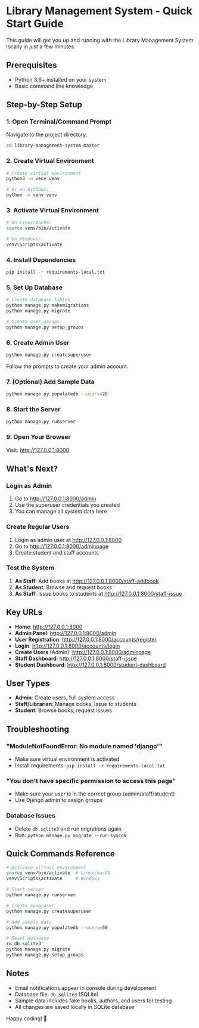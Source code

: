 # Library Management System - Quick Start Guide

This guide will get you up and running with the Library Management System locally in just a few minutes.

## Prerequisites
- Python 3.6+ installed on your system
- Basic command line knowledge

## Step-by-Step Setup

### 1. Open Terminal/Command Prompt
Navigate to the project directory:
```bash
cd library-management-system-master
```

### 2. Create Virtual Environment
```bash
# Create virtual environment
python3 -m venv venv

# Or on Windows:
python -m venv venv
```

### 3. Activate Virtual Environment
```bash
# On Linux/macOS:
source venv/bin/activate

# On Windows:
venv\Scripts\activate
```

### 4. Install Dependencies
```bash
pip install -r requirements-local.txt
```

### 5. Set Up Database
```bash
# Create database tables
python manage.py makemigrations
python manage.py migrate

# Create user groups
python manage.py setup_groups
```

### 6. Create Admin User
```bash
python manage.py createsuperuser
```
Follow the prompts to create your admin account.

### 7. (Optional) Add Sample Data
```bash
python manage.py populatedb --users=20
```

### 8. Start the Server
```bash
python manage.py runserver
```

### 9. Open Your Browser
Visit: http://127.0.0.1:8000

## What's Next?

### Login as Admin
1. Go to http://127.0.0.1:8000/admin
2. Use the superuser credentials you created
3. You can manage all system data here

### Create Regular Users
1. Login as admin user at http://127.0.0.1:8000
2. Go to http://127.0.0.1:8000/adminpage
3. Create student and staff accounts

### Test the System
1. **As Staff**: Add books at http://127.0.0.1:8000/staff-addbook
2. **As Student**: Browse and request books
3. **As Staff**: Issue books to students at http://127.0.0.1:8000/staff-issue

## Key URLs
- **Home**: http://127.0.0.1:8000
- **Admin Panel**: http://127.0.0.1:8000/admin
- **User Registration**: http://127.0.0.1:8000/accounts/register
- **Login**: http://127.0.0.1:8000/accounts/login
- **Create Users** (Admin): http://127.0.0.1:8000/adminpage
- **Staff Dashboard**: http://127.0.0.1:8000/staff-issue
- **Student Dashboard**: http://127.0.0.1:8000/student-dashboard

## User Types
- **Admin**: Create users, full system access
- **Staff/Librarian**: Manage books, issue to students
- **Student**: Browse books, request issues

## Troubleshooting

### "ModuleNotFoundError: No module named 'django'"
- Make sure virtual environment is activated
- Install requirements: `pip install -r requirements-local.txt`

### "You don't have specific permission to access this page"
- Make sure your user is in the correct group (admin/staff/student)
- Use Django admin to assign groups

### Database Issues
- Delete `db.sqlite3` and run migrations again
- Run: `python manage.py migrate --run-syncdb`

## Quick Commands Reference
```bash
# Activate virtual environment
source venv/bin/activate  # Linux/macOS
venv\Scripts\activate     # Windows

# Start server
python manage.py runserver

# Create superuser
python manage.py createsuperuser

# Add sample data
python manage.py populatedb --users=50

# Reset database
rm db.sqlite3
python manage.py migrate
python manage.py setup_groups
```

## Notes
- Email notifications appear in console during development
- Database file: `db.sqlite3` (SQLite)
- Sample data includes fake books, authors, and users for testing
- All changes are saved locally in SQLite database

Happy coding! 🎉